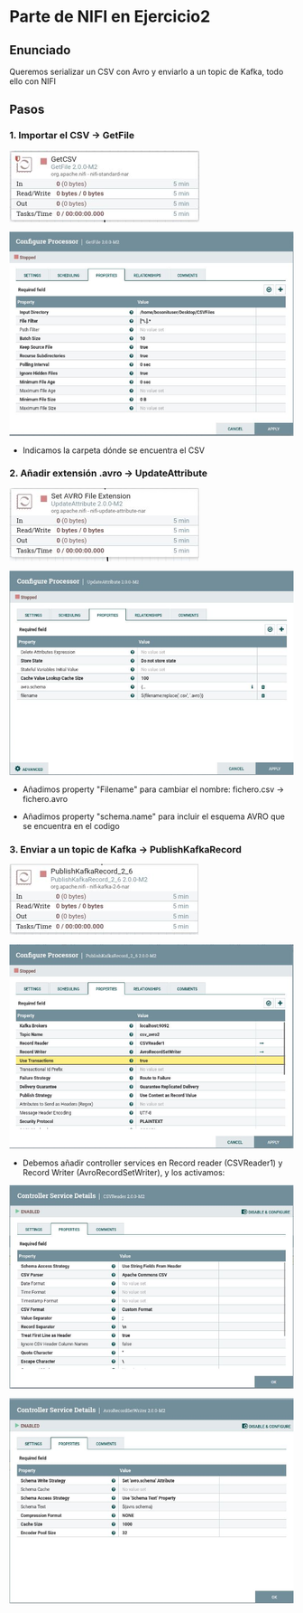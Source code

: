 # Parte de NIFI en Ejercicio2

## Enunciado
Queremos serializar un CSV con Avro y enviarlo a un topic de Kafka, todo ello con NIFI

## Pasos

### 1. Importar el CSV -> GetFile

![Processor](imagenes/getFile.JPG)

![Processor Properties](imagenes/getFileProp.JPG)

- Indicamos la carpeta dónde se encuentra el CSV




### 2. Añadir extensión .avro -> UpdateAttribute

![Processor](imagenes/updateAttribute.JPG)

![Processor Properties](imagenes/updateAttributeProp.JPG)

- Añadimos property "Filename" para cambiar el nombre: fichero.csv -> fichero.avro
  
- Añadimos property "schema.name" para incluir el esquema AVRO que se encuentra en el codigo




### 3. Enviar a un topic de Kafka -> PublishKafkaRecord

![Processor](imagenes/publishKafkaRecord.JPG)

![Processor Properties](imagenes/publishKafkaRecordProp.JPG)



- Debemos añadir controller services en Record reader (CSVReader1) y Record Writer (AvroRecordSetWriter), y los activamos:

![Processor Properties](imagenes/csvReader.JPG)

![Processor Properties](imagenes/AvroRecordSetWriter.JPG)

  
